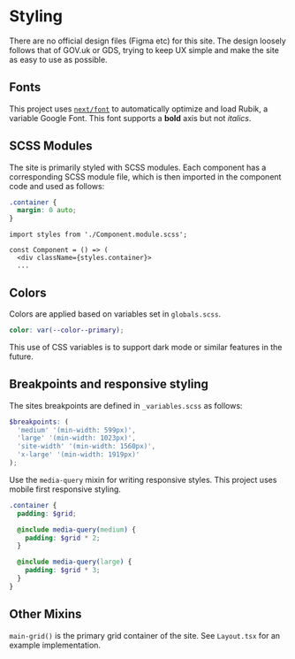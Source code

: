 # Styling

There are no official design files (Figma etc) for this site. The design loosely follows that of GOV.uk or GDS, trying to keep UX simple and make the site as easy to use as possible.

## Fonts

This project uses [`next/font`](https://nextjs.org/docs/basic-features/font-optimization) to automatically optimize and load Rubik, a variable Google Font. This font supports a **bold** axis but not _italics_.

## SCSS Modules

The site is primarily styled with SCSS modules. Each component has a corresponding SCSS module file, which is then imported in the component code and used as follows:

```scss
.container {
  margin: 0 auto;
}
```

```tsx
import styles from './Component.module.scss';

const Component = () => (
  <div className={styles.container}>
  ...
```

## Colors

Colors are applied based on variables set in `globals.scss`.

```scss
color: var(--color--primary);
```

This use of CSS variables is to support dark mode or similar features in the future.

## Breakpoints and responsive styling

The sites breakpoints are defined in `_variables.scss` as follows:

```scss
$breakpoints: (
  'medium' '(min-width: 599px)',
  'large' '(min-width: 1023px)',
  'site-width' '(min-width: 1560px)',
  'x-large' '(min-width: 1919px)'
);
```

Use the `media-query` mixin for writing responsive styles. This project uses mobile first responsive styling.

```scss
.container {
  padding: $grid;

  @include media-query(medium) {
    padding: $grid * 2;
  }

  @include media-query(large) {
    padding: $grid * 3;
  }
}
```

## Other Mixins

`main-grid()` is the primary grid container of the site. See `Layout.tsx` for an example implementation.
